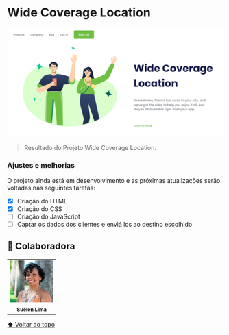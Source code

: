 # Wide Coverage Location

<img src="./assets/projetopronto.png" alt="interface-final">

> Resultado do Projeto Wide Coverage Location.

### Ajustes e melhorias

O projeto ainda está em desenvolvimento e as próximas atualizações serão voltadas nas seguintes tarefas:

- [x] Criação do HTML
- [x] Criação do CSS
- [ ] Criação do JavaScript
- [ ] Captar os dados dos clientes e enviá los ao destino escolhido

## 🤝 Colaboradora

<table>
  <tr>
    <td align="center">
      <a href="#">
        <img src="./assets/suelen-lima.jpg" width="100px;" alt="Foto de Suélen Lima"/><br>
        <sub>
          <b>Suélen Lima</b>
        </sub>
      </a>
    </td>
  </tr>
</table>

[⬆ Voltar ao topo](#Wide-Coverage-Location)<br>
